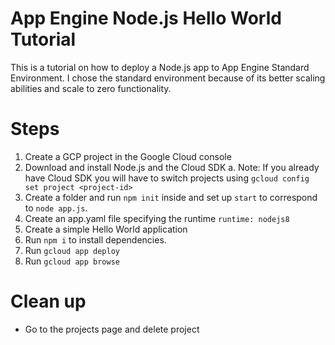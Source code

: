 # App Engine Node.js Hello World Tutorial
This is a tutorial on how to deploy a Node.js app to App Engine Standard Environment. I chose the standard environment because of its better scaling abilities and scale to zero functionality.

# Steps
1. Create a GCP project in the Google Cloud console
2. Download and install Node.js and the Cloud SDK
    a. Note: If you already have Cloud SDK you will have to switch projects using `gcloud config set project <project-id>`
3. Create a folder and run `npm init` inside and set up `start` to correspond to `node app.js`. 
4. Create an app.yaml file specifying the runtime `runtime: nodejs8`
5. Create a simple Hello World application
6. Run `npm i` to install dependencies.
7. Run `gcloud app deploy`
8. Run `gcloud app browse`

# Clean up
* Go to the projects page and delete project
